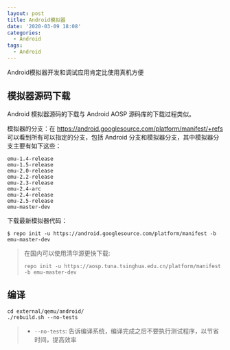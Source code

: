 ```yaml
---
layout: post
title: Android模拟器
date: '2020-03-09 18:08'
categories:
  - Android
tags:
  - Android
---
```


Android模拟器开发和调试应用肯定比使用真机方便

<!--more-->

## 模拟器源码下载

Android 模拟器源码的下载与 Android AOSP 源码库的下载过程类似。

模拟器的分支：在 https://android.googlesource.com/platform/manifest/+refs 可以看到所有可以指定的分支，包括 Android 分支和模拟器分支，其中模拟器分支主要有如下这些：

```
emu-1.4-release
emu-1.5-release
emu-2.0-release
emu-2.2-release
emu-2.3-release
emu-2.4-arc
emu-2.4-release
emu-2.5-release
emu-master-dev
```

下载最新模拟器代码：
``` shell
$ repo init -u https://android.googlesource.com/platform/manifest -b emu-master-dev
```

> 在国内可以使用清华源更快下载:
> ``` shell
> repo init -u https://aosp.tuna.tsinghua.edu.cn/platform/manifest -b emu-master-dev
> ```


## 编译


``` shell
cd external/qemu/android/
./rebuild.sh --no-tests
```
> - `--no-tests`: 告诉编译系统，编译完成之后不要执行测试程序，以节省时间，提高效率
